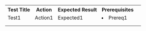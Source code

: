 <table>
  <tr>
    <th>Test Title</th>
    <th>Action</th>
    <th>Expected Result</th>
    <th>Prerequisites</th>
    <th></th>
  </tr>
  <tr>
    <td>Test1</td>
    <td>Action1</td>
    <td>Expected1</td>
    <ul>
    <td><li>Prereq1</li></td>
    </ul>
    <td></td>
  </tr>
  <tr>
    <td></td>
    <td></td>
    <td></td>
    <td></td>
    <td></td>
  </tr>
  <tr>
    <td></td>
    <td></td>
    <td></td>
    <td></td>
    <td></td>
  </tr>
</table>
